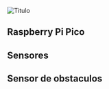 ![Titulo](cooltext399081232772162.gif)


## Raspberry Pi Pico

## Sensores

## Sensor de obstaculos
